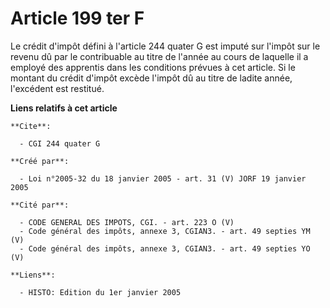 # Article 199 ter F

Le crédit d'impôt défini à l'article 244 quater G est imputé sur l'impôt sur le revenu dû par le contribuable au titre de
l'année au cours de laquelle il a employé des apprentis dans les conditions prévues à cet article. Si le montant du crédit
d'impôt excède l'impôt dû au titre de ladite année, l'excédent est restitué.

**Liens relatifs à cet article**

	**Cite**:

	  - CGI 244 quater G

	**Créé par**:

	  - Loi n°2005-32 du 18 janvier 2005 - art. 31 (V) JORF 19 janvier 2005

	**Cité par**:

	  - CODE GENERAL DES IMPOTS, CGI. - art. 223 O (V)
	  - Code général des impôts, annexe 3, CGIAN3. - art. 49 septies YM (V)
	  - Code général des impôts, annexe 3, CGIAN3. - art. 49 septies YO (V)

	**Liens**:

	  - HISTO: Edition du 1er janvier 2005
